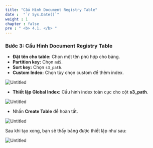 ```yaml
---
title: "Cấu Hình Document Registry Table"
date :  "`r Sys.Date()`" 
weight : 1
chapter : false
pre : " <b> 4.1. </b> "
---
```


### Bước 3: Cấu Hình Document Registry Table

- **Đặt tên cho table:** Chọn một tên phù hợp cho bảng.
- **Partition key:** Chọn `md5`.
- **Sort key:** Chọn `s3_path`.
- **Custom Index:** Chọn tùy chọn custom để thêm index.

![Untitled](/images/DynamoDB%207bb0aac147b1441cbce819e31ceff35d/Untitled%201.png)

- **Thiết lập Global Index:** Cấu hình index toàn cục cho cột **s3_path**.

![Untitled](/images/DynamoDB%207bb0aac147b1441cbce819e31ceff35d/Untitled%202.png)

- Nhấn **Create Table** để hoàn tất.

![Untitled](/images/DynamoDB%207bb0aac147b1441cbce819e31ceff35d/Untitled%203.png)

Sau khi tạo xong, bạn sẽ thấy bảng được thiết lập như sau:

![Untitled](/images/DynamoDB%207bb0aac147b1441cbce819e31ceff35d/Untitled%204.png)



